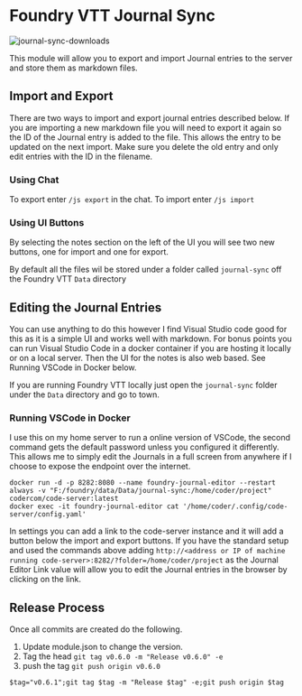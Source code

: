 # Foundry VTT Journal Sync

![journal-sync-downloads](https://img.shields.io/github/downloads/sytone/foundry-vtt-journal-sync/latest/total)

This module will allow you to export and import Journal entries to the server and store them as markdown files.

## Import and Export

There are two ways to import and export journal entries described below. If you are importing a new markdown file you will need to export it again so the ID of the Journal entry is added to the file. This allows the entry to be updated on the next import. Make sure you delete the old entry and only edit entries with the ID in the filename.

### Using Chat

To export enter `/js export` in the chat. To import enter `/js import`

### Using UI Buttons

By selecting the notes section on the left of the UI you will see two new buttons, one for import and one for export. 

By default all the files wil be stored under a folder called `journal-sync` off the Foundry VTT `Data` directory

## Editing the Journal Entries

You can use anything to do this however I find Visual Studio code good for this as it is a simple UI and works well with markdown. For bonus points you can run Visual Studio Code in a docker container if you are hosting it locally or on a local server. Then the UI for the notes is also web based. See Running VSCode in Docker below.

If you are running Foundry VTT locally just open the `journal-sync` folder under the `Data` directory and go to town. 

### Running VSCode in Docker

I use this on my home server to run a online version of VSCode, the second command gets the default password unless you configured it differently. This allows me to simply edit the Journals in a full screen from anywhere if I choose to expose the endpoint over the internet. 

```
docker run -d -p 8282:8080 --name foundry-journal-editor --restart always -v "F:/foundry/data/Data/journal-sync:/home/coder/project" codercom/code-server:latest
docker exec -it foundry-journal-editor cat '/home/coder/.config/code-server/config.yaml'
```

In settings you can add a link to the code-server instance and it will add a button below the import and export buttons. If you have the standard setup and used the commands above adding `http://<address or IP of machine running code-server>:8282/?folder=/home/coder/project` as the Journal Editor Link value will allow you to edit the Journal entries in the browser by clicking on the link.

## Release Process

Once all commits are created do the following.

1. Update module.json to change the version.
2. Tag the head `git tag v0.6.0 -m "Release v0.6.0" -e`
3. push the tag `git push origin v0.6.0`

``` pwsh
$tag="v0.6.1";git tag $tag -m "Release $tag" -e;git push origin $tag
```
